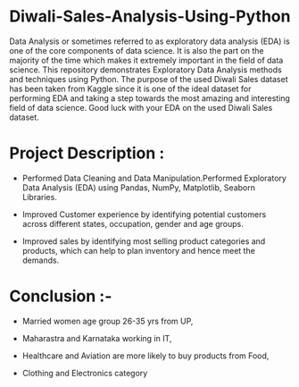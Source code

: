 # Diwali-Sales-Analysis-Using-Python
Data Analysis or sometimes referred to as exploratory data analysis (EDA) is one of the core components of data science. It is also the part on the majority of the time which makes it extremely important in the field of data science. This repository demonstrates Exploratory Data Analysis methods and techniques using Python. The purpose of the used Diwali Sales dataset has been taken from Kaggle since it is one of the ideal dataset for performing EDA and taking a step towards the most amazing and interesting field of data science. Good luck with your EDA on the used Diwali Sales dataset.
# Project Description :
- Performed Data Cleaning and Data Manipulation.Performed Exploratory Data Analysis (EDA) using Pandas, NumPy, Matplotlib, Seaborn Libraries.
* Improved Customer experience by identifying potential customers across different states, occupation, gender and age groups.
+ Improved sales by identifying most selling product categories and products, which can help to plan inventory and hence meet the demands.
# Conclusion :-
- Married women age group 26-35 yrs from UP,
* Maharastra and Karnataka working in IT,
+ Healthcare and Aviation are more likely to buy products from Food,
- Clothing and Electronics category
